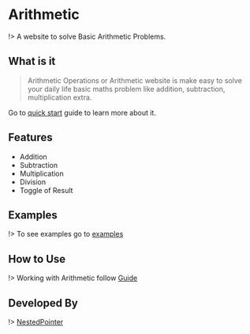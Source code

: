 # Arithmetic
!> A website to solve Basic Arithmetic Problems.

## What is it
> Arithmetic Operations or Arithmetic website is make easy to solve your  daily life basic maths problem like addition, subtraction, multiplication extra.

Go to [quick start](quickstart.md) guide to learn more about it.

## Features
* Addition 
* Subtraction
* Multiplication
* Division
* Toggle of Result

## Examples
!> To see examples go to [examples](example.md)

## How to Use
!> Working with Arithmetic follow [Guide](documentation.md)

## Developed By
!> [NestedPointer](www.nestedpointer.com)




